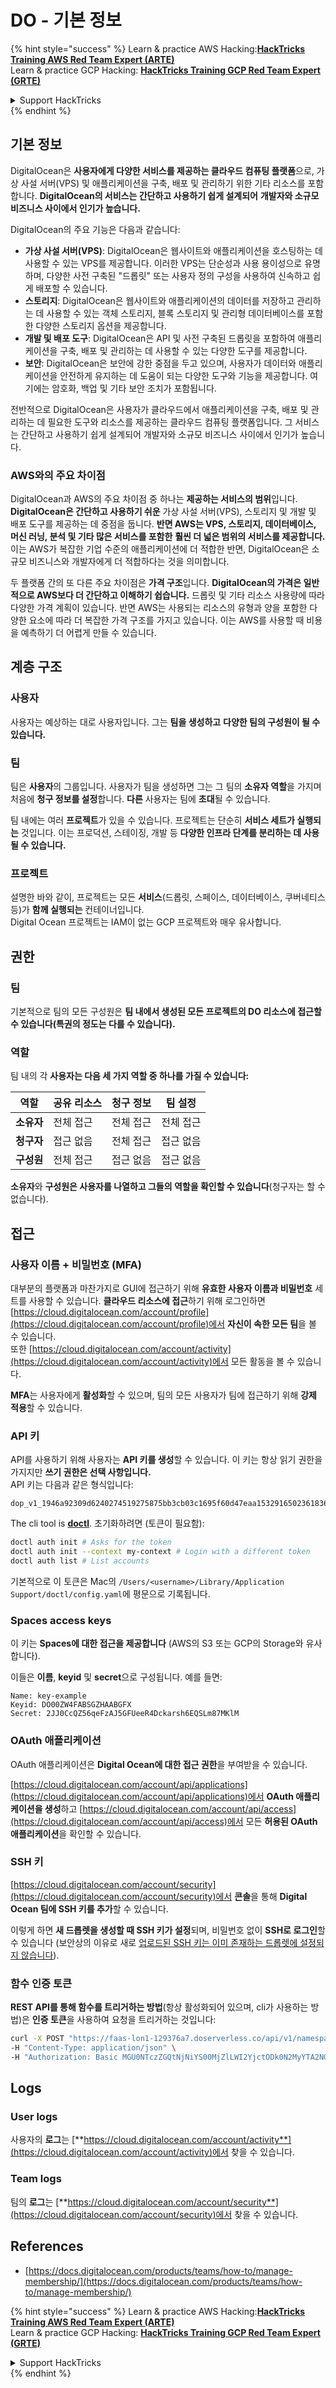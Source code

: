 # DO - 기본 정보

{% hint style="success" %}
Learn & practice AWS Hacking:<img src="../../.gitbook/assets/image (1).png" alt="" data-size="line">[**HackTricks Training AWS Red Team Expert (ARTE)**](https://training.hacktricks.xyz/courses/arte)<img src="../../.gitbook/assets/image (1).png" alt="" data-size="line">\
Learn & practice GCP Hacking: <img src="../../.gitbook/assets/image (2).png" alt="" data-size="line">[**HackTricks Training GCP Red Team Expert (GRTE)**<img src="../../.gitbook/assets/image (2).png" alt="" data-size="line">](https://training.hacktricks.xyz/courses/grte)

<details>

<summary>Support HackTricks</summary>

* Check the [**subscription plans**](https://github.com/sponsors/carlospolop)!
* **Join the** 💬 [**Discord group**](https://discord.gg/hRep4RUj7f) or the [**telegram group**](https://t.me/peass) or **follow** us on **Twitter** 🐦 [**@hacktricks\_live**](https://twitter.com/hacktricks\_live)**.**
* **Share hacking tricks by submitting PRs to the** [**HackTricks**](https://github.com/carlospolop/hacktricks) and [**HackTricks Cloud**](https://github.com/carlospolop/hacktricks-cloud) github repos.

</details>
{% endhint %}

## 기본 정보

DigitalOcean은 **사용자에게 다양한 서비스를 제공하는 클라우드 컴퓨팅 플랫폼**으로, 가상 사설 서버(VPS) 및 애플리케이션을 구축, 배포 및 관리하기 위한 기타 리소스를 포함합니다. **DigitalOcean의 서비스는 간단하고 사용하기 쉽게 설계되어** **개발자와 소규모 비즈니스 사이에서 인기가 높습니다.**

DigitalOcean의 주요 기능은 다음과 같습니다:

* **가상 사설 서버(VPS)**: DigitalOcean은 웹사이트와 애플리케이션을 호스팅하는 데 사용할 수 있는 VPS를 제공합니다. 이러한 VPS는 단순성과 사용 용이성으로 유명하며, 다양한 사전 구축된 "드롭릿" 또는 사용자 정의 구성을 사용하여 신속하고 쉽게 배포할 수 있습니다.
* **스토리지**: DigitalOcean은 웹사이트와 애플리케이션의 데이터를 저장하고 관리하는 데 사용할 수 있는 객체 스토리지, 블록 스토리지 및 관리형 데이터베이스를 포함한 다양한 스토리지 옵션을 제공합니다.
* **개발 및 배포 도구**: DigitalOcean은 API 및 사전 구축된 드롭릿을 포함하여 애플리케이션을 구축, 배포 및 관리하는 데 사용할 수 있는 다양한 도구를 제공합니다.
* **보안**: DigitalOcean은 보안에 강한 중점을 두고 있으며, 사용자가 데이터와 애플리케이션을 안전하게 유지하는 데 도움이 되는 다양한 도구와 기능을 제공합니다. 여기에는 암호화, 백업 및 기타 보안 조치가 포함됩니다.

전반적으로 DigitalOcean은 사용자가 클라우드에서 애플리케이션을 구축, 배포 및 관리하는 데 필요한 도구와 리소스를 제공하는 클라우드 컴퓨팅 플랫폼입니다. 그 서비스는 간단하고 사용하기 쉽게 설계되어 개발자와 소규모 비즈니스 사이에서 인기가 높습니다.

### AWS와의 주요 차이점

DigitalOcean과 AWS의 주요 차이점 중 하나는 **제공하는 서비스의 범위**입니다. **DigitalOcean은 간단하고 사용하기 쉬운** 가상 사설 서버(VPS), 스토리지 및 개발 및 배포 도구를 제공하는 데 중점을 둡니다. **반면 AWS는 VPS, 스토리지, 데이터베이스, 머신 러닝, 분석 및 기타 많은 서비스를 포함한** **훨씬 더 넓은 범위의 서비스를 제공합니다.** 이는 AWS가 복잡한 기업 수준의 애플리케이션에 더 적합한 반면, DigitalOcean은 소규모 비즈니스와 개발자에게 더 적합하다는 것을 의미합니다.

두 플랫폼 간의 또 다른 주요 차이점은 **가격 구조**입니다. **DigitalOcean의 가격은 일반적으로 AWS보다 더 간단하고 이해하기 쉽습니다.** 드롭릿 및 기타 리소스 사용량에 따라 다양한 가격 계획이 있습니다. 반면 AWS는 사용되는 리소스의 유형과 양을 포함한 다양한 요소에 따라 더 복잡한 가격 구조를 가지고 있습니다. 이는 AWS를 사용할 때 비용을 예측하기 더 어렵게 만들 수 있습니다.

## 계층 구조

### 사용자

사용자는 예상하는 대로 사용자입니다. 그는 **팀을 생성하고** **다양한 팀의 구성원이 될 수 있습니다.**

### **팀**

팀은 **사용자**의 그룹입니다. 사용자가 팀을 생성하면 그는 그 팀의 **소유자 역할**을 가지며 처음에 **청구 정보를 설정**합니다. **다른** 사용자는 팀에 **초대**될 수 있습니다.

팀 내에는 여러 **프로젝트**가 있을 수 있습니다. 프로젝트는 단순히 **서비스 세트가 실행되는** 것입니다. 이는 프로덕션, 스테이징, 개발 등 **다양한 인프라 단계를 분리하는 데 사용될 수 있습니다.**

### 프로젝트

설명한 바와 같이, 프로젝트는 모든 **서비스**(드롭릿, 스페이스, 데이터베이스, 쿠버네티스 등)가 **함께 실행되는** 컨테이너입니다.\
Digital Ocean 프로젝트는 IAM이 없는 GCP 프로젝트와 매우 유사합니다.

## 권한

### 팀

기본적으로 팀의 모든 구성원은 **팀 내에서 생성된 모든 프로젝트의 DO 리소스에 접근할 수 있습니다(특권의 정도는 다를 수 있습니다).**

### 역할

팀 내의 각 **사용자는 다음 세 가지 역할 중 하나를 가질 수 있습니다:**

| 역할       | 공유 리소스    | 청구 정보        | 팀 설정        |
| ---------- | --------------- | ---------------- | -------------- |
| **소유자**  | 전체 접근      | 전체 접근        | 전체 접근      |
| **청구자** | 접근 없음      | 전체 접근        | 접근 없음      |
| **구성원** | 전체 접근      | 접근 없음        | 접근 없음      |

**소유자**와 **구성원은 사용자를 나열하고 그들의 역할을 확인할 수 있습니다**(청구자는 할 수 없습니다).

## 접근

### 사용자 이름 + 비밀번호 (MFA)

대부분의 플랫폼과 마찬가지로 GUI에 접근하기 위해 **유효한 사용자 이름과 비밀번호** 세트를 사용할 수 있습니다. **클라우드 리소스에 접근**하기 위해 로그인하면 [https://cloud.digitalocean.com/account/profile](https://cloud.digitalocean.com/account/profile)에서 **자신이 속한 모든 팀**을 볼 수 있습니다.\
또한 [https://cloud.digitalocean.com/account/activity](https://cloud.digitalocean.com/account/activity)에서 모든 활동을 볼 수 있습니다.

**MFA**는 사용자에게 **활성화**할 수 있으며, 팀의 모든 사용자가 팀에 접근하기 위해 **강제 적용**할 수 있습니다.

### API 키

API를 사용하기 위해 사용자는 **API 키를 생성**할 수 있습니다. 이 키는 항상 읽기 권한을 가지지만 **쓰기 권한은 선택 사항입니다.**\
API 키는 다음과 같은 형식입니다:
```
dop_v1_1946a92309d6240274519275875bb3cb03c1695f60d47eaa1532916502361836
```
The cli tool is [**doctl**](https://github.com/digitalocean/doctl#installing-doctl). 초기화하려면 (토큰이 필요함):
```bash
doctl auth init # Asks for the token
doctl auth init --context my-context # Login with a different token
doctl auth list # List accounts
```
기본적으로 이 토큰은 Mac의 `/Users/<username>/Library/Application Support/doctl/config.yaml`에 평문으로 기록됩니다.

### Spaces access keys

이 키는 **Spaces에 대한 접근을 제공합니다** (AWS의 S3 또는 GCP의 Storage와 유사합니다).

이들은 **이름**, **keyid** 및 **secret**으로 구성됩니다. 예를 들면:
```
Name: key-example
Keyid: DO00ZW4FABSGZHAABGFX
Secret: 2JJ0CcQZ56qeFzAJ5GFUeeR4Dckarsh6EQSLm87MKlM
```
### OAuth 애플리케이션

OAuth 애플리케이션은 **Digital Ocean에 대한 접근 권한**을 부여받을 수 있습니다.

[https://cloud.digitalocean.com/account/api/applications](https://cloud.digitalocean.com/account/api/applications)에서 **OAuth 애플리케이션을 생성**하고 [https://cloud.digitalocean.com/account/api/access](https://cloud.digitalocean.com/account/api/access)에서 모든 **허용된 OAuth 애플리케이션**을 확인할 수 있습니다.

### SSH 키

[https://cloud.digitalocean.com/account/security](https://cloud.digitalocean.com/account/security)에서 **콘솔**을 통해 **Digital Ocean 팀에 SSH 키를 추가**할 수 있습니다.

이렇게 하면 **새 드롭렛을 생성할 때 SSH 키가 설정**되며, 비밀번호 없이 **SSH로 로그인**할 수 있습니다 (보안상의 이유로 새로 [업로드된 SSH 키는 이미 존재하는 드롭렛에 설정되지 않습니다](https://docs.digitalocean.com/products/droplets/how-to/add-ssh-keys/to-existing-droplet/)).

### 함수 인증 토큰

**REST API를 통해 함수를 트리거하는 방법**(항상 활성화되어 있으며, cli가 사용하는 방법)은 **인증 토큰**을 사용하여 요청을 트리거하는 것입니다:
```bash
curl -X POST "https://faas-lon1-129376a7.doserverless.co/api/v1/namespaces/fn-c100c012-65bf-4040-1230-2183764b7c23/actions/functionname?blocking=true&result=true" \
-H "Content-Type: application/json" \
-H "Authorization: Basic MGU0NTczZGQtNjNiYS00MjZlLWI2YjctODk0N2MyYTA2NGQ4OkhwVEllQ2t4djNZN2x6YjJiRmFGc1FERXBySVlWa1lEbUxtRE1aRTludXA1UUNlU2VpV0ZGNjNqWnVhYVdrTFg="
```
## Logs

### User logs

사용자의 **로그**는 [**https://cloud.digitalocean.com/account/activity**](https://cloud.digitalocean.com/account/activity)에서 찾을 수 있습니다.

### Team logs

팀의 **로그**는 [**https://cloud.digitalocean.com/account/security**](https://cloud.digitalocean.com/account/security)에서 찾을 수 있습니다.

## References

* [https://docs.digitalocean.com/products/teams/how-to/manage-membership/](https://docs.digitalocean.com/products/teams/how-to/manage-membership/)

{% hint style="success" %}
Learn & practice AWS Hacking:<img src="../../.gitbook/assets/image (1).png" alt="" data-size="line">[**HackTricks Training AWS Red Team Expert (ARTE)**](https://training.hacktricks.xyz/courses/arte)<img src="../../.gitbook/assets/image (1).png" alt="" data-size="line">\
Learn & practice GCP Hacking: <img src="../../.gitbook/assets/image (2).png" alt="" data-size="line">[**HackTricks Training GCP Red Team Expert (GRTE)**<img src="../../.gitbook/assets/image (2).png" alt="" data-size="line">](https://training.hacktricks.xyz/courses/grte)

<details>

<summary>Support HackTricks</summary>

* Check the [**subscription plans**](https://github.com/sponsors/carlospolop)!
* **Join the** 💬 [**Discord group**](https://discord.gg/hRep4RUj7f) or the [**telegram group**](https://t.me/peass) or **follow** us on **Twitter** 🐦 [**@hacktricks\_live**](https://twitter.com/hacktricks\_live)**.**
* **Share hacking tricks by submitting PRs to the** [**HackTricks**](https://github.com/carlospolop/hacktricks) and [**HackTricks Cloud**](https://github.com/carlospolop/hacktricks-cloud) github repos.

</details>
{% endhint %}
